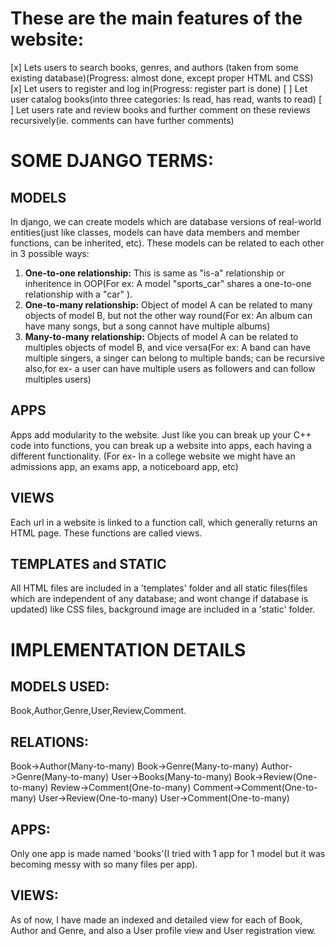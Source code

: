 # These are the main features of the website:
 [x] Lets users to search books, genres, and authors (taken from some existing database)(Progress: almost done, except proper HTML and CSS)
 [x] Let users to register and log in(Progress: register part is done)
 [ ] Let user catalog books(into three categories: Is read, has read, wants to read)
 [ ] Let users rate and review books and further comment on these reviews recursively(ie. comments can have further comments)

# SOME DJANGO TERMS:

## MODELS

In django, we can create models which are database versions of real-world entities(just like classes, models can have data members and member functions, can be inherited, etc). These models can be related to each other in 3 possible ways:
1. **One-to-one relationship:** This is same as "is-a" relationship or inheritence in OOP(For ex: A model "sports_car" shares a one-to-one relationship with a "car" ).
2. **One-to-many relationship:** Object of model A can be related to many objects of model B, but not the other way round(For ex: An album can have many songs, but a song cannot have multiple albums)
3. **Many-to-many relationship:** Objects of model A can be related to multiples objects of model B, and vice versa(For ex: A band can have multiple singers, a singer can belong to multiple bands; can be recursive also,for ex- a user can have multiple users as followers and can follow multiples users)

## APPS

Apps add modularity to the website. Just like you can break up your C++ code into functions, you can break up a website into apps, each having a different functionality. (For ex- In a college website we might have an admissions app, an exams app, a noticeboard app, etc)

## VIEWS

Each url in a website is linked to a function call, which generally returns an HTML page. These functions are called views.

## TEMPLATES and STATIC

All HTML files are included in a 'templates' folder and all static files(files which are independent of any database; and wont change if database is updated) like CSS files, background image are included in a 'static' folder.

# IMPLEMENTATION DETAILS

## MODELS USED:
Book,Author,Genre,User,Review,Comment.

## RELATIONS:
Book->Author(Many-to-many)
Book->Genre(Many-to-many)
Author->Genre(Many-to-many)
User->Books(Many-to-many)
Book->Review(One-to-many)
Review->Comment(One-to-many)
Comment->Comment(One-to-many)
User->Review(One-to-many)
User->Comment(One-to-many)

## APPS:
Only one app is made named 'books'(I tried with 1 app for 1 model but it was becoming messy with so many files per app).

## VIEWS:
As of now, I have made an indexed and detailed view for each of Book, Author and Genre, and also a User profile view and User registration view.
